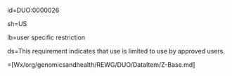 
id=DUO:0000026

sh=US

lb=user specific restriction

ds=This requirement indicates that use is limited to use by approved users.

=[Wx/org/genomicsandhealth/REWG/DUO/DataItem/Z-Base.md]

